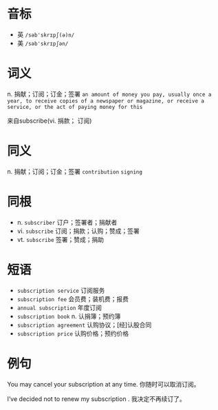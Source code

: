 # 音标

- 英 `/səb'skrɪpʃ(ə)n/`
- 美 `/səb'skrɪpʃən/`

# 词义

n. 捐献；订阅；订金；签署
`an amount of money you pay, usually once a year, to receive copies of a newspaper or magazine, or receive a service, or the act of paying money for this`



来自subscribe(vi. 捐款； 订阅)

# 同义

n. 捐献；订阅；订金；签署
`contribution` `signing`

# 同根

- n. `subscriber` 订户；签署者；捐献者
- vi. `subscribe` 订阅；捐款；认购；赞成；签署
- vt. `subscribe` 签署；赞成；捐助

# 短语

- `subscription service` 订阅服务
- `subscription fee` 会员费；装机费；报费
- `annual subscription` 年度订阅
- `subscription book` n. 认捐簿；预约簿
- `subscription agreement` 认购协议；[经]认股合同
- `subscription price` 认购价格；预约价格

# 例句

You may cancel your subscription at any time.
你随时可以取消订阅。

I’ve decided not to renew my subscription .
我决定不再续订了。


